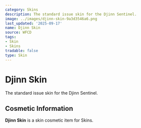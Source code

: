 ```yaml
---
category: Skins
description: The standard issue skin for the Djinn Sentinel.
image: ../images/djinn-skin-9a3d3546a6.png
last_updated: '2025-09-17'
name: Djinn Skin
source: WFCD
tags:
- Skin
- Skins
tradable: false
type: Skin
---
```


# Djinn Skin

The standard issue skin for the Djinn Sentinel.

## Cosmetic Information

**Djinn Skin** is a skin cosmetic item for Skins.

